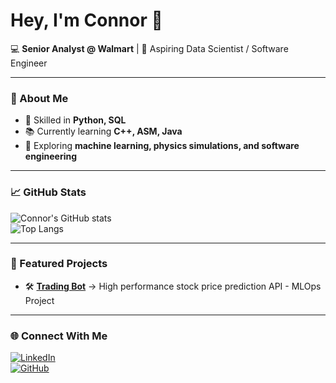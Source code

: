 # Hey, I'm Connor 👋  

💻 **Senior Analyst @ Walmart** | 🚀 Aspiring Data Scientist / Software Engineer  

---

### 🌟 About Me  
- 🔧 Skilled in **Python, SQL**  
- 📚 Currently learning **C++, ASM, Java**  
- 🌱 Exploring **machine learning, physics simulations, and software engineering**  

---

### 📈 GitHub Stats  
![Connor's GitHub stats](https://github-readme-stats.vercel.app/api?username=crcrist&show_icons=true&theme=tokyonight)  
![Top Langs](https://github-readme-stats.vercel.app/api/top-langs/?username=crcrist&layout=compact&theme=tokyonight)  

---

### 🚀 Featured Projects  
- 🛠️ [**Trading Bot**](https://github.com/crcrist/tradingbot) → High performance stock price prediction API - MLOps Project

---

<!-- ### 🎵 Fun Stuff  
- 🎶 [Spotify Now Playing](https://spotify-github-profile.vercel.app/api/view?uid=your_spotify_id&cover_image=true&theme=novatorem)  
- 🐍 Contribution snake animation:  
  ![snake gif](https://github.com/crcrist/crcrist/blob/output/github-contribution-grid-snake.gif)

--- -->

### 🌐 Connect With Me  
[![LinkedIn](https://img.shields.io/badge/LinkedIn-Connor%20Crist-blue?logo=linkedin)](https://www.linkedin.com/in/connor-crist-4345b6200)  
[![GitHub](https://img.shields.io/badge/GitHub-crcrist-lightgrey?logo=github)](https://github.com/crcrist)  

